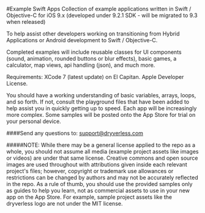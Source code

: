 #Example Swift Apps
Collection of example applications written in Swift / Objective-C for iOS 9.x (developed under 9.2.1 SDK - will be migrated to 9.3 when released)

To help assist other developers working on transitioning from Hybrid Applications or Android development to Swift / Objective-C.

Completed examples will include reusable classes for UI components (sound, animation, rounded buttons or blur effects), basic games, a calculator, map views, api handling (json), and much more.

Requirements: XCode 7 (latest update) on El Capitan. Apple Developer License.

You should have a working understanding of basic variables, arrays, loops, and so forth. If not, consult the playground files that have been added to help assist you in quickly getting up to speed. Each app will be increasingly more complex. Some samples will be posted onto the App Store for trial on your personal device.

####Send any questions to: support@dryverless.com

#####NOTE: While there may be a general license applied to the repo as a whole, you should not assume all media (example project assets like images or videos) are under that same license. Creative commons and open source images are used throughout with attributions given inside each relevant project's files; however, copyright or trademark use allowances or restrictions can be changed by authors and may not be accurately reflected in the repo. As a rule of thumb, you should use the provided samples only as guides to help you learn, not as commercial assets to use in your new app on the App Store. For example, sample project assets like the dryverless logo are not under the MIT license.
